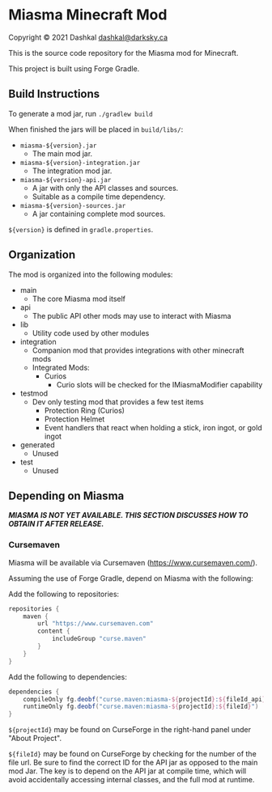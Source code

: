 # Miasma Minecraft Mod
Copyright © 2021 Dashkal <dashkal@darksky.ca>

This is the source code repository for the Miasma mod for Minecraft.

This project is built using Forge Gradle.

## Build Instructions
To generate a mod jar, run `./gradlew build`

When finished the jars will be placed in `build/libs/`:
* `miasma-${version}.jar`
  * The main mod jar.
* `miasma-${version}-integration.jar`
  * The integration mod jar.
* `miasma-${version}-api.jar`
  * A jar with only the API classes and sources.
  * Suitable as a compile time dependency.
* `miasma-${version}-sources.jar`
  * A jar containing complete mod sources.

`${version}` is defined in `gradle.properties`.

## Organization
The mod is organized into the following modules:
* main
  * The core Miasma mod itself
* api
  * The public API other mods may use to interact with Miasma
* lib
  * Utility code used by other modules
* integration
  * Companion mod that provides integrations with other minecraft mods
  * Integrated Mods:
    * Curios
      * Curio slots will be checked for the IMiasmaModifier capability
* testmod
  * Dev only testing mod that provides a few test items
    * Protection Ring (Curios)
    * Protection Helmet
    * Event handlers that react when holding a stick, iron ingot, or gold ingot
* generated
  * Unused
* test
  * Unused

## Depending on Miasma

**_MIASMA IS NOT YET AVAILABLE. THIS SECTION DISCUSSES HOW TO OBTAIN IT AFTER RELEASE._**

### Cursemaven

Miasma will be available via Cursemaven (https://www.cursemaven.com/).

Assuming the use of Forge Gradle, depend on Miasma with the following:

Add the following to repositories:
```groovy
repositories {
    maven {
        url "https://www.cursemaven.com"
        content {
            includeGroup "curse.maven"
        }
    }
}
```

Add the following to dependencies:
```groovy
dependencies {
    compileOnly fg.deobf("curse.maven:miasma-${projectId}:${fileId_api}")
    runtimeOnly fg.deobf("curse.maven:miasma-${projectId}:${fileId}")
}
```

`${projectId}` may be found on CurseForge in the right-hand panel under "About Project".

`${fileId}` may be found on CurseForge by checking for the number of the file url. Be sure to find the correct ID for
the API jar as opposed to the main mod Jar. The key is to depend on the API jar at compile time, which will avoid
accidentally accessing internal classes, and the full mod at runtime.
